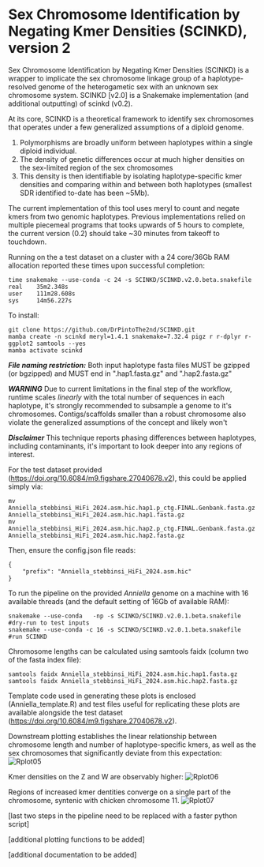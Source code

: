 # Sex Chromosome Identification by Negating Kmer Densities (SCINKD), version 2
Sex Chromosome Identification by Negating Kmer Densities (SCINKD) is a wrapper to implicate the sex chromosome linkage group of a haplotype-resolved genome of the heterogametic sex with an unknown sex chromosome system.
SCINKD [v2.0] is a Snakemake implementation (and additional outputting) of scinkd (v0.2).

At its core, SCINKD is a theoretical framework to identify sex chromosomes that operates under a few generalized assumptions of a diploid genome.
  1. Polymorphisms are broadly uniform between haplotypes within a single diploid individual.
  2. The density of genetic differences occur at much higher densities on the sex-limited region of the sex chromosomes
  3. This density is then identifiable by isolating haplotype-specific kmer densities and comparing within and between both haplotypes (smallest SDR identified to-date has been ~5Mb).

The current implementation of this tool uses meryl to count and negate kmers from two genomic haplotypes.
Previous implementations relied on multiple piecemeal programs that tooks upwards of 5 hours to complete, the current version (0.2) should take ~30 minutes from takeoff to touchdown.

Running on the a test dataset on a cluster with a 24 core/36Gb RAM allocation reported these times upon successful completion:
```
time snakemake --use-conda -c 24 -s SCINKD/SCINKD.v2.0.beta.snakefile
real    35m2.348s
user    111m28.608s
sys     14m56.227s
```

To install:
```
git clone https://github.com/DrPintoThe2nd/SCINKD.git
mamba create -n scinkd meryl=1.4.1 snakemake=7.32.4 pigz r r-dplyr r-ggplot2 samtools --yes
mamba activate scinkd 
```

_**File naming restriction:**_ Both input haplotype fasta files MUST be gzipped (or bgzipped) and MUST end in ".hap1.fasta.gz" and ".hap2.fasta.gz"

_**WARNING**_ Due to current limitations in the final step of the workflow, runtime scales _linearly_ with the total number of sequences in each haplotype, it's strongly recommended to subsample a genome to it's chromosomes. Contigs/scaffolds smaller than a robust chromosome also violate the generalized assumptions of the concept and likely won't 

_**Disclaimer**_ This technique reports phasing differences between haplotypes, including contaminants, it's important to look deeper into any regions of interest.

For the test dataset provided (https://doi.org/10.6084/m9.figshare.27040678.v2), this could be applied simply via:
```
mv Anniella_stebbinsi_HiFi_2024.asm.hic.hap1.p_ctg.FINAL.Genbank.fasta.gz Anniella_stebbinsi_HiFi_2024.asm.hic.hap1.fasta.gz
mv Anniella_stebbinsi_HiFi_2024.asm.hic.hap2.p_ctg.FINAL.Genbank.fasta.gz Anniella_stebbinsi_HiFi_2024.asm.hic.hap2.fasta.gz
```
Then, ensure the config.json file reads:
```
{
	"prefix": "Anniella_stebbinsi_HiFi_2024.asm.hic"
}
```
To run the pipeline on the provided _Anniella_ genome on a machine with 16 available threads (and the default setting of 16Gb of available RAM):
```
snakemake --use-conda   -np -s SCINKD/SCINKD.v2.0.1.beta.snakefile          #dry-run to test inputs
snakemake --use-conda -c 16 -s SCINKD/SCINKD.v2.0.1.beta.snakefile          #run SCINKD
```
Chromosome lengths can be calculated using samtools faidx (column two of the fasta index file):
```
samtools faidx Anniella_stebbinsi_HiFi_2024.asm.hic.hap1.fasta.gz
samtools faidx Anniella_stebbinsi_HiFi_2024.asm.hic.hap2.fasta.gz
```

Template code used in generating these plots is enclosed (Anniella_template.R) and test files useful for replicating these plots are available alongside the test dataset (https://doi.org/10.6084/m9.figshare.27040678.v2).

Downstream plotting establishes the linear relationship between chromosome length and number of haplotype-specific kmers, as well as the sex chromosomes that significantly deviate from this expectation:
![Rplot05](https://github.com/user-attachments/assets/8511ec53-9ccb-4aa6-ac45-bc5e9e945484)

Kmer densities on the Z and W are observably higher:
![Rplot06](https://github.com/user-attachments/assets/13b16d8c-748a-4a2b-86dc-ffb29a0bdd00)

Regions of increased kmer dentities converge on a single part of the chromosome, syntenic with chicken chromosome 11.
![Rplot07](https://github.com/user-attachments/assets/1b84e928-7d3d-4186-9f7e-8ff8995496fe)

[last two steps in the pipeline need to be replaced with a faster python script]

[additional plotting functions to be added]

[additional documentation to be added] 

